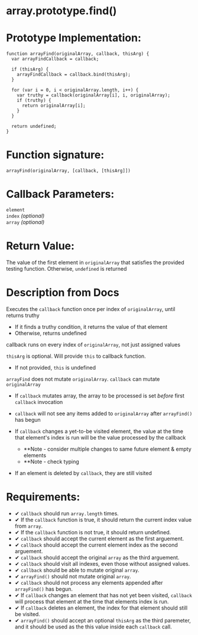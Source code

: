 # array.prototype.find()

# Prototype Implementation:
    function arrayFind(originalArray, callback, thisArg) {
      var arrayFindCallback = callback;

      if (thisArg) {
        arrayFindCallback = callback.bind(thisArg);
      }

      for (var i = 0, i < originalArray.length, i++) {
        var truthy = callback(originalArray[i], i, originalArray);
        if (truthy) {
          return originalArray[i];
        }
      }

      return undefined;
    }

# Function signature:
`arrayFind(originalArray, [callback, [thisArg]])`

# Callback Parameters:  
  `element`  
  `index` _(optional)_  
  `array` _(optional)_  

# Return Value:
The value of the first element in `originalArray` that satisfies the provided testing function. Otherwise, `undefined` is returned

# Description from Docs
Executes the `callback` function once per index of `originalArray`, until returns truthy
- If it finds a truthy condition, it returns the value of that element
- Otherwise, returns undefined

callback runs on every index of `originalArray`, not just assigned values

`thisArg` is optional. Will provide `this` to callback function. 
- If not provided, `this` is undefined

`arrayFind` does not mutate `originalArray`.
`callback` can mutate `originalArray`
- If `callback` mutates array, the array to be processed is set _before_ first `callback` invocation

- `callback` will not see any items added to `originalArray` after `arrayFind()` has begun
- If `callback` changes a yet-to-be visited element, the value at the time that element's index is run will be the value processed by the callback
  - **Note - consider multiple changes to same future element & empty elements
  - **Note - check typing 
- If an element is deleted by `callback`, they are still visited


# Requirements:

- ✔ `callback` should run `array.length` times.
- ✔ If the `callback` function is true, it should return the current index value from `array`. 
- ✔ If the `callback` function is not true, it should return undefined.
- ✔ `callback` should accept the current element as the first arguement.
- ✔ `callback` should accept the current element index as the second arguement.
- ✔ `callback` should accept the original `array` as the third arguement.
- ✔ `callback` should visit all indexes, even those without assigned values.
- ✔ `callback` should be able to mutate original `array`.
- ✔ `arrayFind()` should not mutate original `array`.
- ✔ `callback` should not process any elements appended after `arrayFind()` has begun.
- ✔ If `callback` changes an element that has not yet been visited, `callback` will process that element at the time that elements index is run.
- ✔ If `callback` deletes an element, the index for that element should still be visited.
- ✔ `arrayFind()` should accept an optional `thisArg` as the third paremeter, and it should be used as the this value inside each `callback` call.


